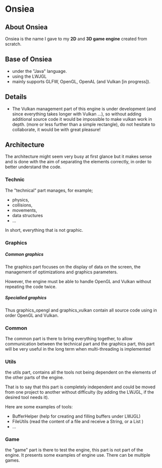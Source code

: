 # Onsiea

## About Onsiea

Onsiea is the name I gave to my **2D** and **3D game engine** created from scratch.

## Base of Onsiea

- under the "Java" language.
- using the LWJGL
- mainly supports GLFW, OpenGL, OpenAL (and Vulkan [in progress]).

## Details

- The Vulkan management part of this engine is under development (and since everything takes longer with Vulkan ...), so without adding additional source code it would be impossible to make vulkan work in depth. (more or less further than a simple rectangle), do not hesitate to collaborate, it would be with great pleasure!

## Architecture

The architecture might seem very busy at first glance but it makes sense and is done with the aim of separating the elements correctly, in order to better understand the code.

### Technic

The "technical" part manages, for example;
- physics,
- collisions,
- movements,
- data structures
- ...

In short, everything that is not graphic.

### Graphics

##### Common graphics
The graphics part focuses on the display of data on the screen, the management of optimizations and graphics parameters.

However, the engine must be able to handle OpenGL and Vulkan without repeating the code twice.

##### Specialied graphics

Thus graphics_opengl and graphics_vulkan contain all source code using in order OpenGL and Vulkan.

### Common

The common part is there to bring everything together, to allow communication between the technical part and the graphics part, this part will be very useful in the long term when multi-threading is implemented

### Utils


the utils part, contains all the tools not being dependent on the elements of the other parts of the engine.

That is to say that this part is completely independent and could be moved from one project to another without difficulty (by adding the LWJGL, if the desired tool needs it).

Here are some examples of tools:
- BufferHelper
 (help for creating and filling buffers under LWJGL)
- FileUtils (read the content of a file and receive a String, or a List <String>)
- ...

### Game

the "game" part is there to test the engine, this part is not part of the engine. It presents some examples of engine use. There can be multiple games.
